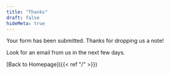 ```yaml
---
title: "Thanks"
draft: false
hideMeta: true
---
```

Your form has been submitted.  Thanks for dropping us a note!  

Look for an email from us in the next few days.

[Back to Homepage]({{< ref "/" >}})